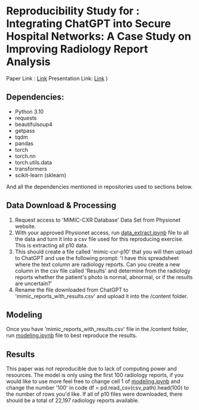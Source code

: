 # Reproducibility Study for : Integrating ChatGPT into Secure Hospital Networks: A Case Study on Improving Radiology Report Analysis 
Paper Link : [Link](https://arxiv.org/pdf/2402.09358)
Presentation Link: [Link](https://mediaspace.illinois.edu/media/t/1_io44x6dq )
)
## Dependencies:
- Python 3.10
- requests
- beautifulsoup4
- getpass
- tqdm
- pandas
- torch
- torch.nn
- torch.utils.data
- transformers
- scikit-learn (sklearn)	


And all the dependencies mentioned in repositories used to sections below.

## Data Download & Processing

1. Request access to 'MIMIC-CXR Database' Data Set from Physionet website.
2. With your approved Physionet access, run [data_extract.ipynb](data_extract.ipynb) file to all the data and turn it into a csv file used for this reproducing exercise. This is extracting all p10 data.
3. This should create a file called 'mimic-cxr-p10' that you will then upload to ChatGPT and use the following prompt:
      'I have this spreadsheet where the text column are radiology reports. Can you create a new column in the csv file called 'Results' and determine from the radiology reports whether the patient's photo is normal, abnormal, or if the results are uncertain?'
4. Rename the file downloaded from ChatGPT to 'mimic_reports_with_results.csv' and upload it into the /content folder.

## Modeling
Once you have 'mimic_reports_with_results.csv' file in the /content folder, run [modeling.ipynb](modeling.ipynb) file to best reproduce the results.

## Results
This paper was not reproducible due to lack of computing power and resources. The model is only using the first 100 radiology reports, if you would like to use more feel free to change cell 1 of [modeling.ipynb](modeling.ipynb) and change the number '100' in code df = pd.read_csv(csv_path).head(100) to the number of rows you'd like. If all of p10 files were downloaded, there should be a total of 22,197 radiology reports available.
